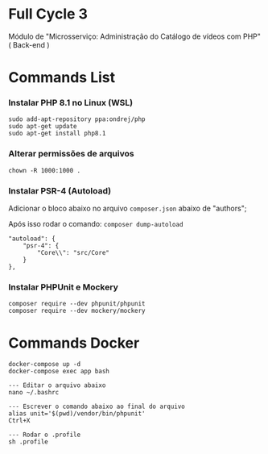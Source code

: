 # Full Cycle 3 
Módulo de "Microsserviço: Administração do Catálogo de vídeos com PHP" ( Back-end )

# Commands List

### Instalar PHP 8.1 no Linux (WSL)
```
sudo add-apt-repository ppa:ondrej/php
sudo apt-get update
sudo apt-get install php8.1
```

### Alterar permissões de arquivos
```
chown -R 1000:1000 .
```

### Instalar PSR-4 (Autoload)
Adicionar o bloco abaixo no arquivo `composer.json` abaixo de "authors";

Após isso rodar o comando: `composer dump-autoload`
```
"autoload": {
    "psr-4": {
        "Core\\": "src/Core"
    }
},
```

### Instalar PHPUnit e Mockery
```
composer require --dev phpunit/phpunit
composer require --dev mockery/mockery
```


# Commands Docker
```
docker-compose up -d
docker-compose exec app bash
```

```
--- Editar o arquivo abaixo
nano ~/.bashrc

--- Escrever o comando abaixo ao final do arquivo
alias unit='$(pwd)/vendor/bin/phpunit'
Ctrl+X

--- Rodar o .profile
sh .profile
```